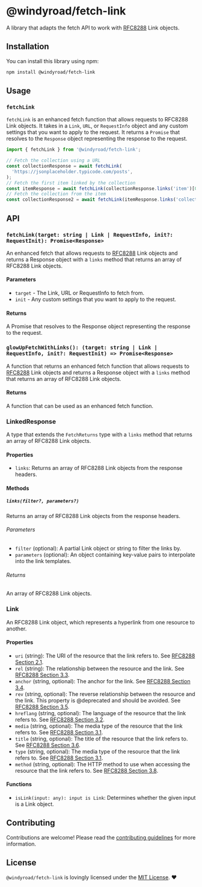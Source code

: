 # @windyroad/fetch-link

A library that adapts the fetch API to work with [RFC8288](https://datatracker.ietf.org/doc/html/rfc8288) Link objects.

## Installation

You can install this library using npm:

```bash
npm install @windyroad/fetch-link
```

## Usage

### `fetchLink`

`fetchLink` is an enhanced fetch function that allows requests to RFC8288 Link objects. It
takes in a `Link`, `URL`, or `RequestInfo` object and any custom settings that you want to
apply to the request. It returns a `Promise` that resolves to the `Response` object
representing the response to the request.

```typescript
import { fetchLink } from '@windyroad/fetch-link';

// Fetch the collection using a URL
const collectionResponse = await fetchLink(
  'https://jsonplaceholder.typicode.com/posts',
);
// Fetch the first item linked by the collection
const itemResponse = await fetchLink(collectionResponse.links('item')[0]);
// Fetch the collection from the item
const collectionResponse2 = await fetchLink(itemResponse.links('collection')[0]);
```

## API

### `fetchLink(target: string | Link | RequestInfo, init?: RequestInit): Promise<Response>`

An enhanced fetch that allows requests to [RFC8288](https://datatracker.ietf.org/doc/html/rfc8288) Link objects and
 returns a Response object with a `links` method that returns an array of RFC8288 Link objects.

#### Parameters

- `target` - The Link, URL or RequestInfo to fetch from.
- `init` - Any custom settings that you want to apply to the request.

#### Returns

A Promise that resolves to the Response object representing the response to the request.

### `glowUpFetchWithLinks(): (target: string | Link | RequestInfo, init?: RequestInit) => Promise<Response>`

A function that returns an enhanced fetch function that allows requests to
[RFC8288](https://datatracker.ietf.org/doc/html/rfc8288) Link objects and returns a Response
object with a `links` method that returns an array of RFC8288 Link objects.

#### Returns

A function that can be used as an enhanced fetch function.

### LinkedResponse

A type that extends the `FetchReturns` type with a `links` method that returns an array of RFC8288 Link objects.

#### Properties

- `links`: Returns an array of RFC8288 Link objects from the response headers.

#### Methods

##### `links(filter?, parameters?)`

Returns an array of RFC8288 Link objects from the response headers.

###### Parameters

- `filter` (optional): A partial Link object or string to filter the links by.
- `parameters` (optional): An object containing key-value pairs to interpolate into the link templates.

###### Returns

An array of RFC8288 Link objects.

### Link

An RFC8288 Link object, which represents a hyperlink from one resource to another.

#### Properties

- `uri` (string): The URI of the resource that the link refers to. See [RFC8288 Section 2.1](https://tools.ietf.org/html/rfc8288#section-2.1).
- `rel` (string): The relationship between the resource and the link. See [RFC8288 Section 3.3](https://tools.ietf.org/html/rfc8288#section-3.3).
- `anchor` (string, optional): The anchor for the link. See [RFC8288 Section 3.4](https://tools.ietf.org/html/rfc8288#section-3.4).
- `rev` (string, optional): The reverse relationship between the resource and the link. This property is @deprecated
  and should be avoided. See [RFC8288 Section 3.5](https://tools.ietf.org/html/rfc8288#section-3.5).
- `hreflang` (string, optional): The language of the resource that the link refers to. See [RFC8288 Section 3.2](https://tools.ietf.org/html/rfc8288#section-3.2).
- `media` (string, optional): The media type of the resource that the link refers to. See [RFC8288 Section 3.1](https://tools.ietf.org/html/rfc8288#section-3.1).
- `title` (string, optional): The title of the resource that the link refers to. See [RFC8288 Section 3.6](https://tools.ietf.org/html/rfc8288#section-3.6).
- `type` (string, optional): The media type of the resource that the link refers to. See [RFC8288 Section 3.1](https://tools.ietf.org/html/rfc8288#section-3.1).
- `method` (string, optional): The HTTP method to use when accessing the resource that the
 link refers to. See [RFC8288 Section 3.8](https://tools.ietf.org/html/rfc8288#section-3.8).

#### Functions

- `isLink(input: any): input is Link`: Determines whether the given input is a Link object.

## Contributing

Contributions are welcome! Please read the [contributing guidelines](../../CONTRIBUTING.md) for more information.

## License

`@windyroad/fetch-link` is lovingly licensed under the [MIT License](../../LICENSE). ❤️

